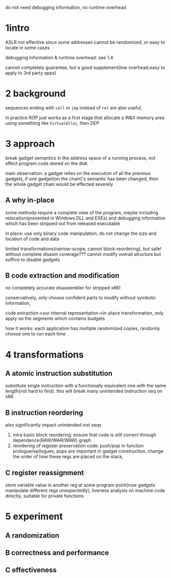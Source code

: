 do not need debugging information, no runtime overhead

# 1intro

ASLR not effective since some addresses cannot be randomized, or easy to locate in some cases

debugging information & runtime overhead: see 1.4

cannot completely guarantee, but a good supplement(low overhead,easy to apply to 3rd party apps)

# 2 background

sequences ending with `call` or `jmp` instead of `ret` are also useful,

in practice ROP just works as a first stage that allocate a W&X memory area using something like `VirtualAlloc`, then DEP

# 3 approach

break gadget semantics in the address space of a running process, not effect program code stored on the disk

main observation: a gadget relies on the execution of all the previous gadgets, if one gadget(on the chain)'s semantic has been changed, then the whole gadget chain would be effected severely

## A why in-place

some methods require a complete view of the program, maybe including relocation(presented in Windows DLL and EXEs) and debugging information which has been stripped out from released executable

in place: use only binary code manipulation, do not change the size and location of code and data

limited transformations(narrow-scope, cannot block-reordering), but safe! without complete disasm coverage??? cannot modify overall structure but suffice to disable gadgets

## B code extraction and modification

no completely accurate disassembler for stripped x86!

conservatively, only choose confident parts to modify without symbolic information,

code extraction->our internal representation->in-place transformation, only apply on the segments which contains budgets

how it works: each application has multiple randomized copies, randomly choose one to run each time

# 4 transformations

## A atomic instruction substitution

substitute single instruction with a functionally equivalent one with the same length(not hard to find). this will break many unintended instruction seq on x86

## B instruction reordering

also significantly impact unintended inst seqs

1) intra basic block reordering: ensure that code is still correct through dependence(RAW/WAR/WAW) graph
2) reordering of register preservation code: push/pop in function prologue/epilogues, pops are important in gadget construction, change the order of how these regs are placed on the stack,

## C register reassignment

store variable value in another reg at some program point(now gadgets manipulate different regs unexpectedly), liveness analysis on machine code directly, suitable for private functions

# 5 experiment

## A randomization

## B correctness and performance

## C effectiveness

